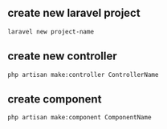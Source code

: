 ## create new laravel project

```
laravel new project-name
```

## create new controller

```
php artisan make:controller ControllerName
```

## create component

```
php artisan make:component ComponentName
```

